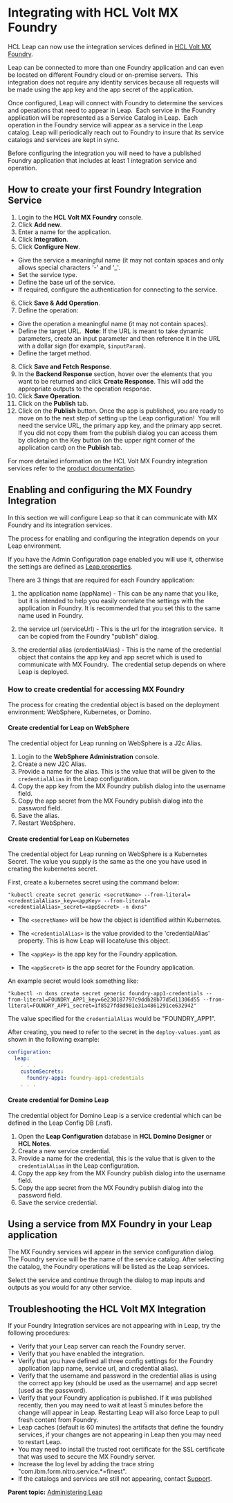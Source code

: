# Integrating with HCL Volt MX Foundry

HCL Leap can now use the integration services defined in [HCL Volt MX Foundry](https://opensource.hcltechsw.com/volt-mx-docs/docs/documentation/tutorials/voltmxFoundryOverview.html).

Leap can be connected to more than one Foundry application and can even be located on different Foundry cloud or on-premise servers.  This integration does not require any identity services because all requests will be made using the app key and the app secret of the application.

Once configured, Leap will connect with Foundry to determine the services and operations that need to appear in Leap.  Each service in the Foundry application will be represented as a Service Catalog in Leap.  Each operation in the Foundry service will appear as a service in the Leap catalog.  Leap will periodically reach out to Foundry to insure that its service catalogs and services are kept in sync.

Before configuring the integration you will need to have a published Foundry application that includes at least 1 integration service and operation.

## How to create your first Foundry Integration Service

1. Login to the **HCL Volt MX Foundry** console.
2. Click **Add new**.
3. Enter a name for the application.
4. Click **Integration**.
5. Click **Configure New**.
  - Give the service a meaningful name (it may not contain spaces and only allows special characters '-' and '_'.
  - Set the service type.
  - Define the base url of the service.
  - If required, configure the authentication for connecting to the service.
6. Click **Save & Add Operation**.
7. Define the operation:
  - Give the operation a meaningful name (it may not contain spaces).
  - Define the target URL. 
  **Note:** If the URL is meant to take dynamic parameters, create an input parameter and then reference it in the URL with a dollar sign (for example,  ```$inputParam```).
  - Define the target method.
8. Click **Save and Fetch Response**.
9. In the **Backend Response** section, hover over the elements that you want to be returned and click **Create Response**.  This will add the appropriate outputs to the operation response.
10. Click **Save Operation**.
11. Click on the **Publish** tab.
12. Click on the **Publish** button. Once the app is published, you are ready to move on to the next step of setting up the Leap configuration!  You will need the service URL, the primary app key, and the primary app secret.  If you did not copy them from the publish dialog you can access them by clicking on the Key button (on the upper right corner of the application card) on the **Publish** tab.

For more detailed information on the HCL Volt MX Foundry integration services refer to the [product documentation](https://opensource.hcltechsw.com/volt-mx-docs/docs/documentation/Foundry/vmf_integrationservice_admin_console_userguide/Content/Integration_Services.html).

## Enabling and configuring the MX Foundry Integration

In this section we will configure Leap so that it can communicate with MX Foundry and its integration services.

The process for enabling and configuring the integration depends on your Leap environment. 

If you have the Admin Configuration page enabled you will use it, otherwise the settings are defined as [Leap properties](co_configuration_properties.md).

There are 3 things that are required for each Foundry application:

1. the application name (appName) - This can be any name that you like, but it is intended to help you easily correlate the settings with the application in Foundry. It is recommended that you set this to the same name used in Foundry.

2. the service url (serviceUrl) - This is the url for the integration service.  It can be copied from the Foundry "publish" dialog.

3. the credential alias (credentialAlias) - This is the name of the credential object that contains the app key and app secret which is used to communicate with MX Foundry.  The credential setup depends on where Leap is deployed.


### How to create credential for accessing MX Foundry

The process for creating the credential object is based on the deployment environment: WebSphere, Kubernetes, or Domino.


#### Create credential for Leap on WebSphere

The credential object for Leap running on WebSphere is a J2c Alias.

1. Login to the **WebSphere Administration** console.
2. Create a new J2C Alias.
3. Provide a name for the alias.  This is the value that will be given to the ```credentialAlias``` in the Leap configuration.
4. Copy the app key from the MX Foundry publish dialog into the username field.
5. Copy the app secret from the MX Foundry publish dialog into the password field.
6. Save the alias.
7. Restart WebSphere.


#### Create credential for Leap on Kubernetes

The credential object for Leap running on WebSphere is a Kubernetes Secret. The value you supply is the same as the one you have used in creating the kubernetes secret.

First, create a kubernetes secret using the command below:

```
"kubectl create secret generic <secretName> --from-literal=<credentialAlias>_key=<appKey> --from-literal=<credentialAlias>_secret=<appSecret> -n dxns"
```

- The ```<secretName>``` will be how the object is identified within Kubernetes.

- The ```<credentialAlias>``` is the value provided to the 'credentialAlias' property. This is how Leap will locate/use this object.

- The ```<appKey>``` is the app key for the Foundry application.

- The ```<appSecret>``` is the app secret for the Foundry application.

An example secret would look something like:

```
"kubectl -n dxns create secret generic foundry-app1-credentials --from-literal=FOUNDRY_APP1_key=6e230187797c9ddb28b77d5d11306d55 --from-literal=FOUNDRY_APP1_secret=1f8527fd8d981e31a4861291ce632942"
```
The value specified for the ```credentialAlias``` would be "FOUNDRY_APP1".

After creating, you need to refer to the secret in the ```deploy-values.yaml``` as shown in the following example:

```yaml
configuration:
  leap:
    . . .
    customSecrets:
      foundry-app1: foundry-app1-credentials
    . . .
```


#### Create credential for Domino Leap 

The credential object for Domino Leap is a service credential which can be defined in the Leap Config DB (.nsf).

1. Open the **Leap Configuration** database in **HCL Domino Designer** or **HCL Notes**.
2. Create a new service credential.
3. Provide a name for the credential, this is the value that is given to the ```credentialAlias``` in the Leap configuration.
4. Copy the app key from the MX Foundry publish dialog into the username field.
5. Copy the app secret from the MX Foundry publish dialog into the password field.
6. Save the service credential.


## Using a service from MX Foundry in your Leap application

The MX Foundry services will appear in the service configuration dialog.  The Foundry service will be the name of the service catalog.  After selecting the catalog, the Foundry operations will be listed as the Leap services.

Select the service and continue through the dialog to map inputs and outputs as you would for any other service.

## Troubleshooting the HCL Volt MX Integration

If your Foundry Integration services are not appearing with in Leap, try the following procedures:

- Verify that your Leap server can reach the Foundry server.
- Verify that you have enabled the integration.
- Verify that you have defined all three config settings for the Foundry application (app name, service url, and credential alias).
- Verify that the username and password in the credential alias is using the correct app key (should be used as the username) and app secret (used as the password).
- Verify that your Foundry application is published.  If it was published recently, then you may need to wait at least 5 minutes before the change will appear in Leap.  Restarting Leap will also force Leap to pull fresh content from Foundry.
- Leap caches (default is 60 minutes) the artifacts that define the foundry services, if your changes are not appearing in Leap then you may need to restart Leap.
- You may need to install the trusted root certificate for the SSL certificate that was used to secure the MX Foundry server.
- Increase the log level by adding the trace string "com.ibm.form.nitro.service.*=finest".
- If the catalogs and services are still not appearing, contact [Support](https://support.hcltechsw.com/csm?id=csm_index).

**Parent topic:** [Administering Leap](administering_leap.md)